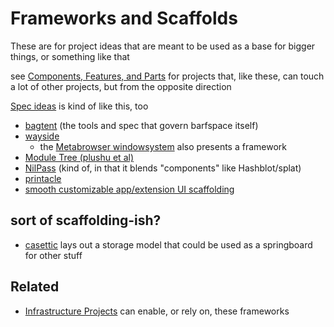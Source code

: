 # Frameworks and Scaffolds

These are for project ideas that are meant to be used as a base for bigger things, or something like that

see [Components, Features, and Parts](sgm3d-n5d7z-ra8jx-4r3y6-cd6rp) for projects that, like these, can touch a lot of other projects, but from the opposite direction

[Spec ideas](c8v67-hch62-6aa79-rt6zm-8tc4t) is kind of like this, too

- [bagtent](q80bh-jwx0p-rfbtm-09j3w-2vnr3) (the tools and spec that govern barfspace itself)
- [wayside](46qjk-agdzr-a58ez-vypmf-3hxay)
  - the [Metabrowser windowsystem](41v84-ycwdn-4p91p-4xt5f-kn96k) also presents a framework
- [Module Tree (plushu et al)](237wy-vyzdz-w39y5-va8ej-3r5g6)
- [NilPass](frbht-aas1n-jp9rb-m0spq-f23mj) (kind of, in that it blends "components" like Hashblot/splat)
- [printacle](v62a9-2ccas-m5a21-pppj8-966e8)
- [smooth customizable app/extension UI scaffolding](b6sd2-tz9z2-rs8gn-pjdm2-2rp4v)

## sort of scaffolding-ish?

- [casettic](9azcz-vmh01-gk9as-jda8t-94kej) lays out a storage model that could be used as a springboard for other stuff

## Related

- [Infrastructure Projects](qf8xs-a6nk5-g18y2-5drdy-rmxrc) can enable, or rely on, these frameworks
